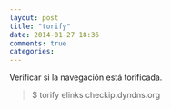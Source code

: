 ```yaml
---
layout: post
title: "torify"
date: 2014-01-27 18:36
comments: true
categories: 
---
```

Verificar si la navegación está torificada.

>$ torify elinks checkip.dyndns.org

